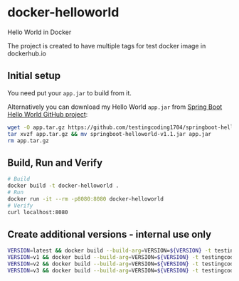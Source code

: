 # docker-helloworld
Hello World in Docker

The project is created to have multiple tags for test docker image in dockerhub.io


## Initial setup
You need put your `app.jar` to build from it.

Alternatively you can download my Hello World `app.jar` from [Spring Boot Hello World GitHub project](https://github.com/testingcoding1704/springboot-helloworld):
```sh
wget -O app.tar.gz https://github.com/testingcoding1704/springboot-helloworld/releases/download/v1.1/springboot-helloworld-v1.1.jar.tar.gz
tar xvzf app.tar.gz && mv springboot-helloworld-v1.1.jar app.jar
rm app.tar.gz
``` 


## Build, Run and Verify
````sh
# Build
docker build -t docker-helloworld .
# Run
docker run -it --rm -p8080:8080 docker-helloworld
# Verify
curl localhost:8080
````


## Create additional versions - internal use only
````sh
VERSION=latest && docker build --build-arg=VERSION=${VERSION} -t testingcoding1704/docker-helloworld:${VERSION} .
VERSION=v1 && docker build --build-arg=VERSION=${VERSION} -t testingcoding1704/docker-helloworld:${VERSION} .
VERSION=v2 && docker build --build-arg=VERSION=${VERSION} -t testingcoding1704/docker-helloworld:${VERSION} .
VERSION=v3 && docker build --build-arg=VERSION=${VERSION} -t testingcoding1704/docker-helloworld:${VERSION} .
````
